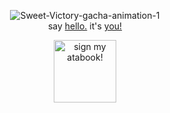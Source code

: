<p align="center">
<img src='https://i.postimg.cc/y85WngvK/moca3.png' border='0' alt='Sweet-Victory-gacha-animation-1'/></a>
<br>say <a href="https://rentry.co/gwoddess">hello.</a> it's <a href="https://open.spotify.com/track/6U7YaQrDz6GyxcgHotcfoM?si=29040e37f0f8445e">you!</a>
</p>
<p align="center">
<a href='https://duplitism.atabook.org/' target='_blank'><img src='https://i.postimg.cc/vmVTKYNV/moca2.png' width="100" border='0' alt='sign my atabook!'/></a>
</p>
